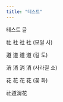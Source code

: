 ```yaml
---
title: "테스트"
---
```

테스트 글

<span lang="ko">社</span> <span lang="ja">社</span> <span lang="zh-tw">社</span> <span lang="zh-cn">社</span> (모일 사)

<span lang="ko">道</span> <span lang="ja">道</span> <span lang="zh-tw">道</span> <span lang="zh-cn">道</span> (길 도)

<span lang="ko">消</span> <span lang="ja">消</span> <span lang="zh-tw">消</span> <span lang="zh-cn">消</span> (사라질 소)

<span lang="ko">花</span> <span lang="ja">花</span> <span lang="zh-tw">花</span> <span lang="zh-cn">花</span> (꽃 화)

<span class="kasai">社道消花</span>
